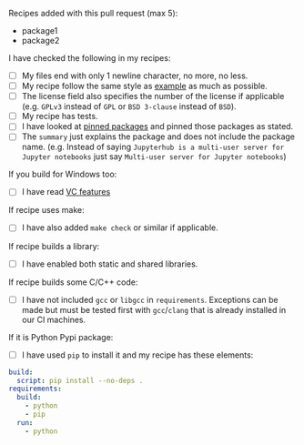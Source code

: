 Recipes added with this pull request (max 5):
 
 - package1
 - package2
 
I have checked the following in my recipes:
* [ ] My files end with only 1 newline character, no more, no less.
* [ ] My recipe follow the same style as [example](https://github.com/conda-forge/staged-recipes/blob/master/recipes/example/meta.yaml) as much as possible.
* [ ] The license field also specifies the number of the license if applicable (e.g. `GPLv3` instead of `GPL` or `BSD 3-clause` instead of `BSD`).
* [ ] My recipe has tests.
* [ ] I have looked at [pinned packages](https://github.com/conda-forge/staged-recipes/wiki/Pinned-dependencies) and pinned those packages as stated.
* [ ] The `summary` just explains the package and does not include the package name. (e.g. Instead of saying `Jupyterhub is a multi-user server for Jupyter notebooks` just say `Multi-user server for Jupyter notebooks`)

If you build for Windows too:
* [ ] I have read [VC features](https://github.com/conda-forge/staged-recipes/wiki/VC-features) 

If recipe uses make:
* [ ] I have also added `make check` or similar if applicable.

If recipe builds a library:
* [ ] I have enabled both static and shared libraries.

If recipe builds some C/C++ code:
* [ ] I have not included `gcc` or `libgcc` in `requirements`. Exceptions can be made but must be tested first with `gcc`/`clang` that is already installed in our CI machines.

If it is Python Pypi package:
* [ ] I have used `pip` to install it and my recipe has these elements:
```yaml
build:
  script: pip install --no-deps .
requirements:
  build:
    - python
    - pip
  run:
    - python
```
